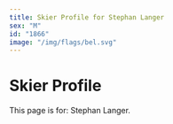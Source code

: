 ```yaml
---
title: Skier Profile for Stephan Langer
sex: "M"
id: "1866"
image: "/img/flags/bel.svg" 
---
```


# Skier Profile

This page is for: Stephan Langer.
    